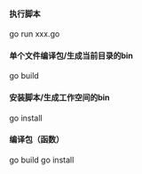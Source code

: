 #### 执行脚本
go run xxx.go

#### 单个文件编译包/生成当前目录的bin
go build

#### 安装脚本/生成工作空间的bin
go install

#### 编译包（函数）
go build
go install